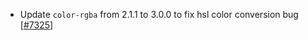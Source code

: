 - Update `color-rgba` from 2.1.1 to 3.0.0 to fix hsl color conversion bug [[#7325](https://github.com/plotly/plotly.js/pull/7325)]
